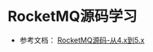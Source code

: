 # RocketMQ源码学习


- 参考文档：
[RocketMQ源码-从4.x到5.x](https://juejin.cn/post/7244708523962908709#heading-17)




